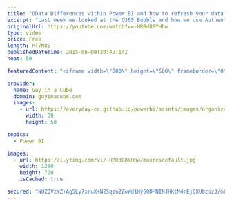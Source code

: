```yaml
---
title: "OData Differences within Power BI and how to refresh your data!"
excerpt: "Last week we looked at the O365 Bubble and how we use Authentication to go in and out.  This week we show it in action!  We will look at one of the limitations to the existing Power BI service and how we can actually use the new Power BI Preview service to refresh data from an OData feed using oAuth"
originalUrl: https://youtube.com/watch?v=-HRRd8RYHhw
type: video
price: Free
length: PT7M8S
publishedDateTime: 2015-06-09T20:42:14Z
heat: 50

featuredContent: "<iframe width=\"800\" height=\"500\" frameborder=\"0\" src=\"https://www.youtube.com/embed/-HRRd8RYHhw\" allow=\"accelerometer; autoplay; encrypted-media; gyroscope; picture-in-picture\" allowfullscreen></iframe>"

provider:
  name: Guy in a Cube
  domain: guyinacube.com
  images:
    - url: https://everyday-cc.github.io/powerbi/assets/images/organizations/guyinacube.com-50x50.jpg
      width: 50
      height: 50

topics:
  - Power BI

images:
  - url: https://i.ytimg.com/vi/-HRRd8RYHhw/maxresdefault.jpg
    width: 1280
    height: 720
    isCached: true

secured: "NUZQVzYZ+Ag5Ly7xruX+N2Sqzu2ZoWd1Hy60DMNINJHKtM4rEjOXU8zozJ/mFivb04d5btYhmbFf9njk8WZIAVXXSoj6hGosPR1NoM81/Ae+immcgG38Gs0qCpQiYTRGKSMIT/6rGIPUizANATz1mQ7ANhLKJorwtDBNeBUqCJ2avDVa1F0VoviV/aNqvBcjcuqyekn7TiyeaxJfjhE2lGLV3nN+SC9w1sqPHkulszgfSQBrd+ZjAk9YZPN/uKjGk8/h9mxvsMyekGz+sOzoL7oNvo/Azdje8U5O0+Kv4+sI717gqGgk9FG7h2EmCp8CZ78cnPijWswXRizL7reQlPWQ49c9Ne+vVZg3P+mxA5K+tz7YknTqXubnHVpbGz7BdB967y7kUhlsMwMX1xqcLF1E+SRaGdyIS7NVyAUdNss=;TEPID/S65IKksp8JQFCEHg=="
---
```


